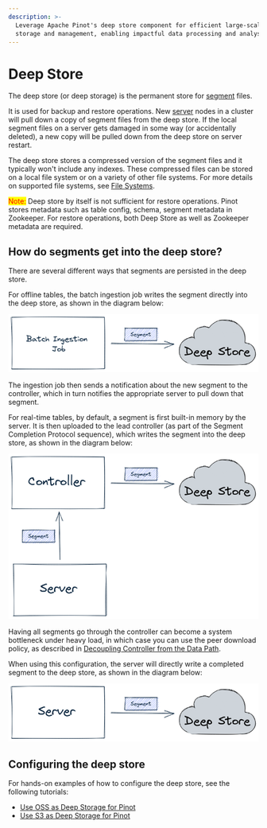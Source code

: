```yaml
---
description: >-
  Leverage Apache Pinot's deep store component for efficient large-scale data
  storage and management, enabling impactful data processing and analysis.
---
```


# Deep Store

The deep store (or deep storage) is the permanent store for [segment](./) files.

It is used for backup and restore operations. New [server](../../cluster/server.md) nodes in a cluster will pull down a copy of segment files from the deep store. If the local segment files on a server gets damaged in some way (or accidentally deleted), a new copy will be pulled down from the deep store on server restart.

The deep store stores a compressed version of the segment files and it typically won't include any indexes. These compressed files can be stored on a local file system or on a variety of other file systems. For more details on supported file systems, see [File Systems](../../../../data-import/pinot-file-system/).

<mark style="color:red;">Note:</mark> Deep store by itself is not sufficient for restore operations. Pinot stores metadata such as table config, schema, segment metadata in Zookeeper. For restore operations, both Deep Store as well as Zookeeper metadata are required.

## How do segments get into the deep store?

There are several different ways that segments are persisted in the deep store.

For offline tables, the batch ingestion job writes the segment directly into the deep store, as shown in the diagram below:

![Batch job writing a segment into the deep store](<../../../../../.gitbook/assets/batch-deep-store (1).png>)

The ingestion job then sends a notification about the new segment to the controller, which in turn notifies the appropriate server to pull down that segment.

For real-time tables, by default, a segment is first built-in memory by the server. It is then uploaded to the lead controller (as part of the Segment Completion Protocol sequence), which writes the segment into the deep store, as shown in the diagram below:

![Server sends segment to Controller, which writes segments into the deep store](<../../../../../.gitbook/assets/server-controller-deep-store (1).png>)

Having all segments go through the controller can become a system bottleneck under heavy load, in which case you can use the peer download policy, as described in [Decoupling Controller from the Data Path](../../../../../for-operators/operating-pinot/decoupling-controller-from-the-data-path.md).

When using this configuration, the server will directly write a completed segment to the deep store, as shown in the diagram below:

![Server writing a segment into the deep store](<../../../../../.gitbook/assets/server-deep-store (1).png>)

## Configuring the deep store

For hands-on examples of how to configure the deep store, see the following tutorials:

* [Use OSS as Deep Storage for Pinot](../../../../../for-users/tutorials/use-oss-as-deep-storage-for-pinot.md)
* [Use S3 as Deep Storage for Pinot](../../../../../for-users/tutorials/use-s3-as-deep-store-for-pinot.md)

